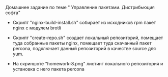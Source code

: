 Домашнее задание по теме " Управление пакетами. Дистрибьюция софта" 

- Скрипт "nginx-build-install.sh" собирает из исходников rpm пакет nginx c модулем brotli

- Скрипт "create-repo.sh" создает локальный репозиторий, помещает туда собранные пакеты nginx, помещает туда скачанный пакет percona, подключает данный репозиторий в качестве source для yum.

- На скриншоте "homework-8.png" листинг локального репозитория и установка с него пакета percona